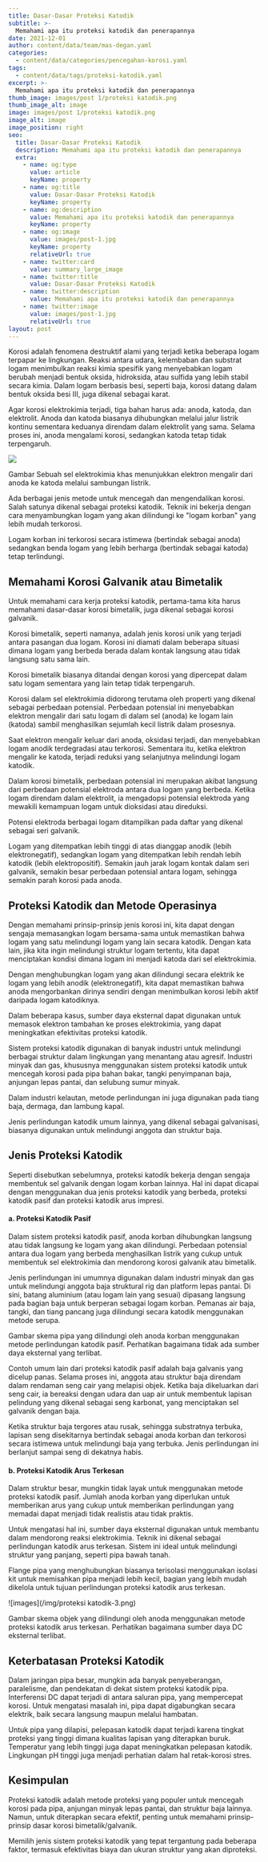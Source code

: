 ```yaml
---
title: Dasar-Dasar Proteksi Katodik
subtitle: >-
  Memahami apa itu proteksi katodik dan penerapannya
date: 2021-12-01
author: content/data/team/mas-degan.yaml
categories:
  - content/data/categories/pencegahan-korosi.yaml
tags:
  - content/data/tags/proteksi-katodik.yaml
excerpt: >-
  Memahami apa itu proteksi katodik dan penerapannya
thumb_image: images/post 1/proteksi katodik.png
thumb_image_alt: image
image: images/post 1/proteksi katodik.png
image_alt: image
image_position: right
seo:
  title: Dasar-Dasar Proteksi Katodik
  description: Memahami apa itu proteksi katodik dan penerapannya
  extra:
    - name: og:type
      value: article
      keyName: property
    - name: og:title
      value: Dasar-Dasar Proteksi Katodik
      keyName: property
    - name: og:description
      value: Memahami apa itu proteksi katodik dan penerapannya
      keyName: property
    - name: og:image
      value: images/post-1.jpg
      keyName: property
      relativeUrl: true
    - name: twitter:card
      value: summary_large_image
    - name: twitter:title
      value: Dasar-Dasar Proteksi Katodik
    - name: twitter:description
      value: Memahami apa itu proteksi katodik dan penerapannya
    - name: twitter:image
      value: images/post-1.jpg
      relativeUrl: true
layout: post
---
```


Korosi adalah fenomena destruktif alami yang terjadi ketika beberapa logam terpapar ke lingkungan. Reaksi antara udara, kelembaban dan substrat logam menimbulkan reaksi kimia spesifik yang menyebabkan logam berubah menjadi bentuk oksida, hidroksida, atau sulfida yang lebih stabil secara kimia. Dalam logam berbasis besi, seperti baja, korosi datang dalam bentuk oksida besi III, juga dikenal sebagai karat.

Agar korosi elektrokimia terjadi, tiga bahan harus ada: anoda, katoda, dan elektrolit. Anoda dan katoda biasanya dihubungkan melalui jalur listrik kontinu sementara keduanya direndam dalam elektrolit yang sama. Selama proses ini, anoda mengalami korosi, sedangkan katoda tetap tidak terpengaruh. 

<img src="https://github.com/setargyoom/spectacular-crane-efab9/blob/2c9a0de7df4c23d8f4368621bc8e7f9faa2baad0/public/images/post%201/proteksi%20katodik-1.png"/>

Gambar Sebuah sel elektrokimia khas menunjukkan elektron mengalir dari anoda ke katoda melalui sambungan listrik. 

Ada berbagai jenis metode untuk mencegah dan mengendalikan korosi. Salah satunya dikenal sebagai proteksi katodik. Teknik ini bekerja dengan cara menyambungkan logam yang akan dilindungi ke "logam korban" yang lebih mudah terkorosi. 

Logam korban ini terkorosi secara istimewa (bertindak sebagai anoda) sedangkan benda logam yang lebih berharga (bertindak sebagai katoda) tetap terlindungi. 

## Memahami Korosi Galvanik atau Bimetalik
Untuk memahami cara kerja proteksi katodik, pertama-tama kita harus memahami dasar-dasar korosi bimetalik, juga dikenal sebagai korosi galvanik. 

Korosi bimetalik, seperti namanya, adalah jenis korosi unik yang terjadi antara pasangan dua logam. Korosi ini diamati dalam beberapa situasi dimana logam yang berbeda berada dalam kontak langsung atau tidak langsung satu sama lain. 

Korosi bimetalik biasanya ditandai dengan korosi yang dipercepat dalam satu logam sementara yang lain tetap tidak terpengaruh. 

Korosi dalam sel elektrokimia didorong terutama oleh properti yang dikenal sebagai perbedaan potensial. Perbedaan potensial ini menyebabkan elektron mengalir dari satu logam di dalam sel (anoda) ke logam lain (katoda) sambil menghasilkan sejumlah kecil listrik dalam prosesnya. 

Saat elektron mengalir keluar dari anoda, oksidasi terjadi, dan menyebabkan logam anodik terdegradasi atau terkorosi. Sementara itu, ketika elektron mengalir ke katoda, terjadi reduksi yang selanjutnya melindungi logam katodik.

Dalam korosi bimetalik, perbedaan potensial ini merupakan akibat langsung dari perbedaan potensial elektroda antara dua logam yang berbeda. Ketika logam direndam dalam elektrolit, ia mengadopsi potensial elektroda yang mewakili kemampuan logam untuk dioksidasi atau direduksi. 

Potensi elektroda berbagai logam ditampilkan pada daftar yang dikenal sebagai seri galvanik. 

Logam yang ditempatkan lebih tinggi di atas dianggap anodik (lebih elektronegatif), sedangkan logam yang ditempatkan lebih rendah lebih katodik (lebih elektropositif). Semakin jauh jarak logam kontak dalam seri galvanik, semakin besar perbedaan potensial antara logam, sehingga semakin parah korosi pada anoda. 

## Proteksi Katodik dan Metode Operasinya
Dengan memahami prinsip-prinsip jenis korosi ini, kita dapat dengan sengaja memasangkan logam bersama-sama untuk memastikan bahwa logam yang satu melindungi logam yang lain secara katodik. Dengan kata lain, jika kita ingin melindungi struktur logam tertentu, kita dapat menciptakan kondisi dimana logam ini menjadi katoda dari sel elektrokimia.

Dengan menghubungkan logam yang akan dilindungi secara elektrik ke logam yang lebih anodik (elektronegatif), kita dapat memastikan bahwa anoda mengorbankan dirinya sendiri dengan menimbulkan korosi lebih aktif daripada logam katodiknya.

Dalam beberapa kasus, sumber daya eksternal dapat digunakan untuk memasok elektron tambahan ke proses elektrokimia, yang dapat meningkatkan efektivitas proteksi katodik. 

Sistem proteksi katodik digunakan di banyak industri untuk melindungi berbagai struktur dalam lingkungan yang menantang atau agresif. Industri minyak dan gas, khususnya menggunakan sistem proteksi katodik untuk mencegah korosi pada pipa bahan bakar, tangki penyimpanan baja, anjungan lepas pantai, dan selubung sumur minyak. 

Dalam industri kelautan, metode perlindungan ini juga digunakan pada tiang baja, dermaga, dan lambung kapal. 

Jenis perlindungan katodik umum lainnya, yang dikenal sebagai galvanisasi, biasanya digunakan untuk melindungi anggota dan struktur baja. 

## Jenis Proteksi Katodik
Seperti disebutkan sebelumnya, proteksi katodik bekerja dengan sengaja membentuk sel galvanik dengan logam korban lainnya. Hal ini dapat dicapai dengan menggunakan dua jenis proteksi katodik yang berbeda, proteksi katodik pasif dan proteksi katodik arus impresi. 

#### a. Proteksi Katodik Pasif 
Dalam sistem proteksi katodik pasif, anoda korban dihubungkan langsung atau tidak langsung ke logam yang akan dilindungi. Perbedaan potensial antara dua logam yang berbeda menghasilkan listrik yang cukup untuk membentuk sel elektrokimia dan mendorong korosi galvanik atau bimetalik. 

Jenis perlindungan ini umumnya digunakan dalam industri minyak dan gas untuk melindungi anggota baja struktural rig dan platform lepas pantai. Di sini, batang aluminium (atau logam lain yang sesuai) dipasang langsung pada bagian baja untuk berperan sebagai logam korban. Pemanas air baja, tangki, dan tiang pancang juga dilindungi secara katodik menggunakan metode serupa. 

Gambar skema pipa yang dilindungi oleh anoda korban menggunakan metode perlindungan katodik pasif. Perhatikan bagaimana tidak ada sumber daya eksternal yang terlibat.

Contoh umum lain dari proteksi katodik pasif adalah baja galvanis yang dicelup panas. Selama proses ini, anggota atau struktur baja direndam dalam rendaman seng cair yang melapisi objek. Ketika baja dikeluarkan dari seng cair, ia bereaksi dengan udara dan uap air untuk membentuk lapisan pelindung yang dikenal sebagai seng karbonat, yang menciptakan sel galvanik dengan baja. 

Ketika struktur baja tergores atau rusak, sehingga substratnya terbuka, lapisan seng disekitarnya bertindak sebagai anoda korban dan terkorosi secara istimewa untuk melindungi baja yang terbuka. Jenis perlindungan ini berlanjut sampai seng di dekatnya habis.

#### b. Proteksi Katodik Arus Terkesan
Dalam struktur besar, mungkin tidak layak untuk menggunakan metode proteksi katodik pasif. Jumlah anoda korban yang diperlukan untuk memberikan arus yang cukup untuk memberikan perlindungan yang memadai dapat menjadi tidak realistis atau tidak praktis. 

Untuk mengatasi hal ini, sumber daya eksternal digunakan untuk membantu dalam mendorong reaksi elektrokimia. Teknik ini dikenal sebagai perlindungan katodik arus terkesan. Sistem ini ideal untuk melindungi struktur yang panjang, seperti pipa bawah tanah. 

Flange pipa yang menghubungkan biasanya terisolasi menggunakan isolasi kit untuk memisahkan pipa menjadi lebih kecil, bagian yang lebih mudah dikelola untuk tujuan perlindungan proteksi katodik arus terkesan. 

![images](/img/proteksi katodik-3.png)

Gambar skema objek yang dilindungi oleh anoda menggunakan metode proteksi katodik arus terkesan. Perhatikan bagaimana sumber daya DC eksternal terlibat.

## Keterbatasan Proteksi Katodik
Dalam jaringan pipa besar, mungkin ada banyak penyeberangan, paralelisme, dan pendekatan di dekat sistem proteksi katodik pipa. Interferensi DC dapat terjadi di antara saluran pipa, yang mempercepat korosi. Untuk mengatasi masalah ini, pipa dapat digabungkan secara elektrik, baik secara langsung maupun melalui hambatan. 

Untuk pipa yang dilapisi, pelepasan katodik dapat terjadi karena tingkat proteksi yang tinggi dimana kualitas lapisan yang diterapkan buruk. Temperatur yang lebih tinggi juga dapat meningkatkan pelepasan katodik. Lingkungan pH tinggi juga menjadi perhatian dalam hal retak-korosi stres.

## Kesimpulan 
Proteksi katodik adalah metode proteksi yang populer untuk mencegah korosi pada pipa, anjungan minyak lepas pantai, dan struktur baja lainnya. Namun, untuk diterapkan secara efektif, penting untuk memahami prinsip-prinsip dasar korosi bimetalik/galvanik. 

Memilih jenis sistem proteksi katodik yang tepat tergantung pada beberapa faktor, termasuk efektivitas biaya dan ukuran struktur yang akan diproteksi.
